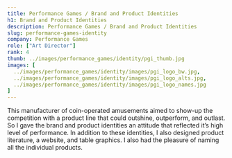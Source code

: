 ```yaml
---
title: Performance Games / Brand and Product Identities
h1: Brand and Product Identities
description: Performance Games / Brand and Product Identities
slug: performance-games-identity
company: Performance Games
role: ["Art Director"]
rank: 4
thumb: ../images/performance_games/identity/pgi_thumb.jpg
images: [
  ../images/performance_games/identity/images/pgi_logo_bw.jpg,
  ../images/performance_games/identity/images/pgi_logo_alts.jpg,
  ../images/performance_games/identity/images/pgi_logo_names.jpg
]
---
```


This manufacturer of coin-operated amusements aimed to show-up the competition with a product line that could outshine, outperform, and outlast. So I gave the brand and product identities an attitude that reflected it’s high level of performance. In addition to these identities, I also designed product literature, a website, and table graphics. I also had the pleasure of naming all the individual products.